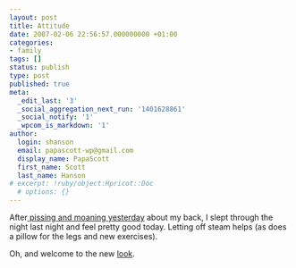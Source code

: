 ```yaml
---
layout: post
title: Attitude
date: 2007-02-06 22:56:57.000000000 +01:00
categories:
- family
tags: []
status: publish
type: post
published: true
meta:
  _edit_last: '3'
  _social_aggregation_next_run: '1401628861'
  _social_notify: '1'
  _wpcom_is_markdown: '1'
author:
  login: shanson
  email: papascott-wp@gmail.com
  display_name: PapaScott
  first_name: Scott
  last_name: Hanson
# excerpt: !ruby/object:Hpricot::Doc
  # options: {}
---
```

<p>After<a href="http://www.papascott.de/archives/2007/02/05/traction-times-ten/"> pissing and moaning yesterday</a> about my back, I slept through the night last night and feel pretty good today. Letting off steam helps (as does a pillow for the legs and new exercises).</p>
<p>Oh, and welcome to the new <a href="http://cutline.tubetorial.com/">look</a>.</p>
